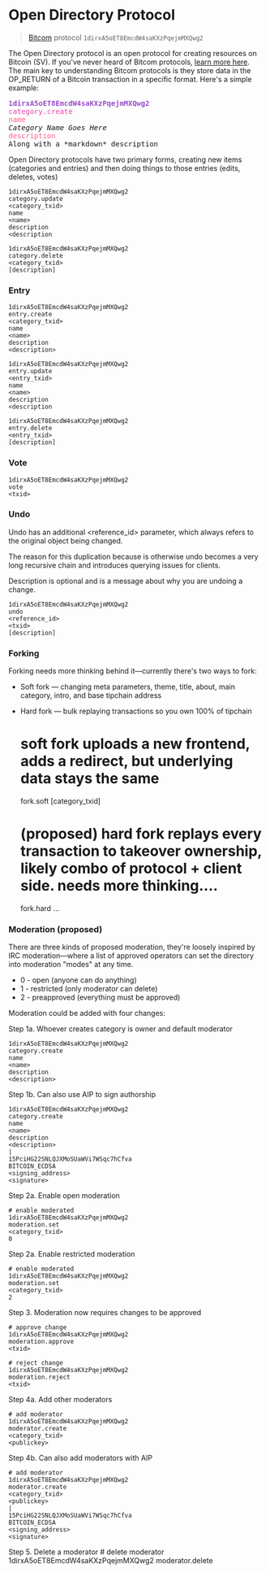 # Open Directory Protocol

> [Bitcom](https://bitcom.bitdb.network) protocol `1dirxA5oET8EmcdW4saKXzPqejmMXQwg2`

The Open Directory protocol is an open protocol for creating resources on Bitcoin (SV). If you've never heard of Bitcom protocols, [learn more here](https://bitcom.bitdb.network). The main key to understanding Bitcom protocols is they store data in the OP_RETURN of a Bitcoin transaction in a specific format. Here's a simple example:

<pre>
<strong style="color: #9B4DCA">1dirxA5oET8EmcdW4saKXzPqejmMXQwg2</strong>
<span style="color: #EB48AB">category.create</span>
<span style="color: #FF6384">name</span>
<em>Category Name Goes Here</em>
<span style="color: #FF6384">description</span>
Along with a *markdown* description
</pre>

Open Directory protocols have two primary forms, creating new items (categories and entries) and then doing things to those entries (edits, deletes, votes)


    1dirxA5oET8EmcdW4saKXzPqejmMXQwg2
    category.update
    <category_txid>
    name
    <name>
    description
    <description
    
    1dirxA5oET8EmcdW4saKXzPqejmMXQwg2
    category.delete
    <category_txid>
    [description]

### Entry

    1dirxA5oET8EmcdW4saKXzPqejmMXQwg2
    entry.create
    <category_txid>
    name
    <name>
    description
    <description>
    
    1dirxA5oET8EmcdW4saKXzPqejmMXQwg2
    entry.update
    <entry_txid>
    name
    <name>
    description
    <description
    
    1dirxA5oET8EmcdW4saKXzPqejmMXQwg2
    entry.delete
    <entry_txid>
    [description]

### Vote

    1dirxA5oET8EmcdW4saKXzPqejmMXQwg2
    vote
    <txid>

### Undo

Undo has an additional <reference_id> parameter, which always refers to the original object being changed.

The reason for this duplication because is otherwise undo becomes a very long recursive chain and introduces querying issues for clients.

Description is optional and is a message about why you are undoing a change.

    1dirxA5oET8EmcdW4saKXzPqejmMXQwg2
    undo
    <reference_id>
    <txid>
    [description]

### Forking

Forking needs more thinking behind it—currently there's two ways to fork:

* Soft fork — changing meta parameters, theme, title, about, main category, intro, and base tipchain address
* Hard fork — bulk replaying transactions so you own 100% of tipchain

    # soft fork uploads a new frontend, adds a redirect, but underlying data stays the same
    fork.soft
    <uri>
    [category_txid]

    # (proposed) hard fork replays every transaction to takeover ownership, likely combo of protocol + client side. needs more thinking....
    fork.hard
    ...

### Moderation (proposed)

There are three kinds of proposed moderation, they're loosely inspired by IRC moderation—where a list of approved operators can set the directory into moderation "modes" at any time.

* 0 - open (anyone can do anything)
* 1 - restricted (only moderator can delete)
* 2 - preapproved (everything must be approved)

Moderation could be added with four changes:

Step 1a. Whoever creates category is owner and default moderator

    1dirxA5oET8EmcdW4saKXzPqejmMXQwg2
    category.create
    name
    <name>
    description
    <description>


Step 1b. Can also use AIP to sign authorship

    1dirxA5oET8EmcdW4saKXzPqejmMXQwg2
    category.create
    name
    <name>
    description
    <description>
    |
    15PciHG22SNLQJXMoSUaWVi7WSqc7hCfva
    BITCOIN_ECDSA
    <signing_address>
    <signature>

Step 2a. Enable open moderation

    # enable moderated
    1dirxA5oET8EmcdW4saKXzPqejmMXQwg2
    moderation.set
    <category_txid>
    0

Step 2a. Enable restricted moderation

    # enable moderated
    1dirxA5oET8EmcdW4saKXzPqejmMXQwg2
    moderation.set
    <category_txid>
    2


Step 3. Moderation now requires changes to be approved

    # approve change
    1dirxA5oET8EmcdW4saKXzPqejmMXQwg2
    moderation.approve
    <txid>

    # reject change
    1dirxA5oET8EmcdW4saKXzPqejmMXQwg2
    moderation.reject
    <txid>

Step 4a. Add other moderators

    # add moderator
    1dirxA5oET8EmcdW4saKXzPqejmMXQwg2
    moderator.create
    <category_txid>
    <publickey>

Step 4b. Can also add moderators with AIP

    # add moderator
    1dirxA5oET8EmcdW4saKXzPqejmMXQwg2
    moderator.create
    <category_txid>
    <publickey>
    |
    15PciHG22SNLQJXMoSUaWVi7WSqc7hCfva
    BITCOIN_ECDSA
    <signing_address>
    <signature>

Step 5. Delete a moderator
    # delete moderator
    1dirxA5oET8EmcdW4saKXzPqejmMXQwg2
    moderator.delete
    <publickey>


